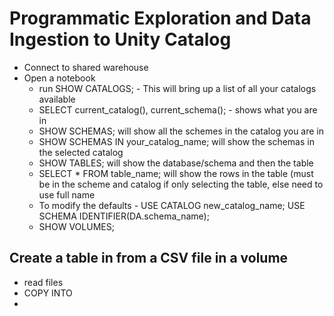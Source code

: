 # Programmatic Exploration and Data Ingestion to Unity Catalog

- Connect to shared warehouse
- Open a notebook
  - run SHOW CATALOGS; - This will bring up a list of all your catalogs available
  - SELECT current_catalog(), current_schema(); - shows what you are in
  - SHOW SCHEMAS; will show all the schemes in the catalog you are in
  - SHOW SCHEMAS IN your_catalog_name; will show the schemas in the selected catalog
  - SHOW TABLES; will show the database/schema and then the table
  - SELECT * FROM table_name; will show the rows in the table (must be in the scheme and catalog if only selecting the table, else need to use full name
  - To modify the defaults - USE CATALOG new_catalog_name; USE SCHEMA IDENTIFIER(DA.schema_name);
  - SHOW VOLUMES;
 
## Create a table in from a CSV file in a volume
- read files
- COPY INTO
- 
